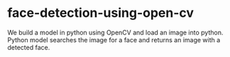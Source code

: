 # face-detection-using-open-cv
We build a model in python using OpenCV and load an image into python. Python model searches the image for a face and returns an image with a detected face.
